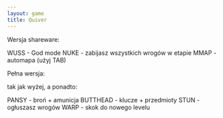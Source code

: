 ```yaml
---
layout: game
title: Quiver
---
```


Wersja shareware:

WUSS 	- God mode
NUKE 	- zabijasz wszystkich wrogów w etapie
MMAP 	- automapa (użyj TAB)

Pełna wersja:

tak jak wyżej, a ponadto:

PANSY    	- broń + amunicja
BUTTHEAD 	- klucze + przedmioty
STUN       	- ogłuszasz wrogów
WARP     		- skok do nowego levelu
